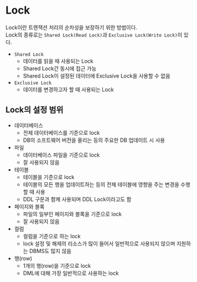 # Lock

Lock이란 트랜잭션 처리의 순차성을 보장하기 위한 방법이다.  
Lock의 종류로는 `Shared Lock(Read Lock)`과 `Exclusive Lock(Write Lock)`이 있다.

- `Shared Lock`
    - 데이터를 읽을 때 사용되는 Lock
    - Shared Lock간 동시에 접근 가능
    - Shared Lock이 설정된 데이터에 Exclusive Lock을 사용할 수 없음
- `Exclusive Lock`
    - 데이터를 변경하고자 할 때 사용되는 Lock

## Lock의 설정 범위

- 데이터베이스
    - 전체 데이터베이스를 기준으로 lock
    - DB의 소프트웨어 버전을 올리는 등의 주요한 DB 업데이트 시 사용
- 파일
    - 데이터베이스 파일을 기준으로 lock
    - 잘 사용되지 않음
- 테이블
    - 테이블을 기준으로 lock
    - 테이블의 모든 행을 업데이트하는 등의 전체 테이블에 영향을 주는 변경을 수행할 때 사용
    - DDL 구문과 함께 사용되며 DDL Lock이라고도 함
- 페이지와 블록
    - 파일의 일부인 페이지와 블록을 기준으로 lock
    - 잘 사용되지 않음
- 컬럼
    - 컬럼을 기준으로 하는 lock
    - lock 설정 및 해제의 리소스가 많이 들어서 일반적으로 사용되지 않으며 지원하는 DBMS도 많지 않음
- 행(row)
    - 1개의 행(row)을 기준으로 lock
    - DML에 대해 가장 일반적으로 사용하는 lock